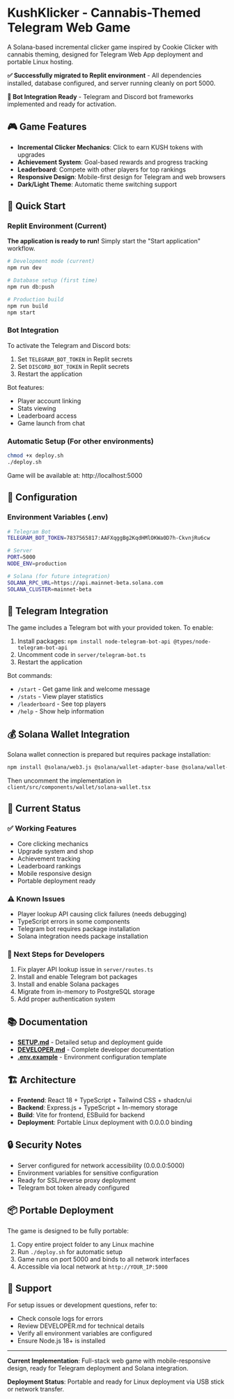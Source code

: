 # KushKlicker - Cannabis-Themed Telegram Web Game

A Solana-based incremental clicker game inspired by Cookie Clicker with cannabis theming, designed for Telegram Web App deployment and portable Linux hosting.

**✅ Successfully migrated to Replit environment** - All dependencies installed, database configured, and server running cleanly on port 5000.

**🤖 Bot Integration Ready** - Telegram and Discord bot frameworks implemented and ready for activation.

## 🎮 Game Features

- **Incremental Clicker Mechanics**: Click to earn KUSH tokens with upgrades
- **Achievement System**: Goal-based rewards and progress tracking
- **Leaderboard**: Compete with other players for top rankings
- **Responsive Design**: Mobile-first design for Telegram and web browsers
- **Dark/Light Theme**: Automatic theme switching support

## 🚀 Quick Start

### Replit Environment (Current)
**The application is ready to run!** Simply start the "Start application" workflow.

```bash
# Development mode (current)
npm run dev

# Database setup (first time)
npm run db:push

# Production build
npm run build
npm start
```

### Bot Integration
To activate the Telegram and Discord bots:
1. Set `TELEGRAM_BOT_TOKEN` in Replit secrets
2. Set `DISCORD_BOT_TOKEN` in Replit secrets
3. Restart the application

Bot features:
- Player account linking
- Stats viewing
- Leaderboard access
- Game launch from chat

### Automatic Setup (For other environments)
```bash
chmod +x deploy.sh
./deploy.sh
```

Game will be available at: http://localhost:5000

## 🔧 Configuration

### Environment Variables (.env)
```bash
# Telegram Bot
TELEGRAM_BOT_TOKEN=7837565817:AAFXqggBg2KqdHMlOKWa0D7h-CkvnjRu6cw

# Server
PORT=5000
NODE_ENV=production

# Solana (for future integration)
SOLANA_RPC_URL=https://api.mainnet-beta.solana.com
SOLANA_CLUSTER=mainnet-beta
```

## 📱 Telegram Integration

The game includes a Telegram bot with your provided token. To enable:

1. Install packages: `npm install node-telegram-bot-api @types/node-telegram-bot-api`
2. Uncomment code in `server/telegram-bot.ts`
3. Restart the application

Bot commands:
- `/start` - Get game link and welcome message
- `/stats` - View player statistics
- `/leaderboard` - See top players
- `/help` - Show help information

## 💰 Solana Wallet Integration

Solana wallet connection is prepared but requires package installation:

```bash
npm install @solana/web3.js @solana/wallet-adapter-base @solana/wallet-adapter-phantom @solana/wallet-adapter-react @solana/wallet-adapter-react-ui @solana/wallet-adapter-wallets
```

Then uncomment the implementation in `client/src/components/wallet/solana-wallet.tsx`

## 🐛 Current Status

### ✅ Working Features
- Core clicking mechanics
- Upgrade system and shop
- Achievement tracking
- Leaderboard rankings
- Mobile responsive design
- Portable deployment ready

### ⚠️ Known Issues
- Player lookup API causing click failures (needs debugging)
- TypeScript errors in some components
- Telegram bot requires package installation
- Solana integration needs package installation

### 🔄 Next Steps for Developers
1. Fix player API lookup issue in `server/routes.ts`
2. Install and enable Telegram bot packages
3. Install and enable Solana packages
4. Migrate from in-memory to PostgreSQL storage
5. Add proper authentication system

## 📚 Documentation

- **[SETUP.md](SETUP.md)** - Detailed setup and deployment guide
- **[DEVELOPER.md](DEVELOPER.md)** - Complete developer documentation
- **[.env.example](.env.example)** - Environment configuration template

## 🏗️ Architecture

- **Frontend**: React 18 + TypeScript + Tailwind CSS + shadcn/ui
- **Backend**: Express.js + TypeScript + In-memory storage
- **Build**: Vite for frontend, ESBuild for backend
- **Deployment**: Portable Linux deployment with 0.0.0.0 binding

## 🔒 Security Notes

- Server configured for network accessibility (0.0.0.0:5000)
- Environment variables for sensitive configuration
- Ready for SSL/reverse proxy deployment
- Telegram bot token already configured

## 📦 Portable Deployment

The game is designed to be fully portable:
1. Copy entire project folder to any Linux machine
2. Run `./deploy.sh` for automatic setup
3. Game runs on port 5000 and binds to all network interfaces
4. Accessible via local network at `http://YOUR_IP:5000`

## 🤝 Support

For setup issues or development questions, refer to:
- Check console logs for errors
- Review DEVELOPER.md for technical details
- Verify all environment variables are configured
- Ensure Node.js 18+ is installed

---

**Current Implementation**: Full-stack web game with mobile-responsive design, ready for Telegram deployment and Solana integration.

**Deployment Status**: Portable and ready for Linux deployment via USB stick or network transfer.